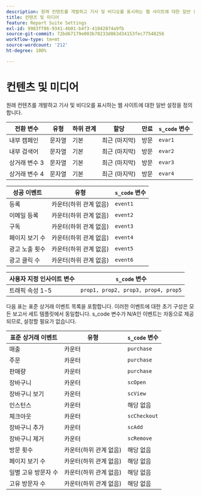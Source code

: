 ```yaml
---
description: 원래 컨텐트를 개발하고 기사 및 비디오를 표시하는 웹 사이트에 대한 일반 설정을 정의합니다.
title: 컨텐츠 및 미디어
feature: Report Suite Settings
exl-id: 9983ff86-9341-4b01-b4f3-41042874a9fb
source-git-commit: 72bd67179e003b70233d863d34153fec77548256
workflow-type: tm+mt
source-wordcount: '212'
ht-degree: 100%

---
```


# 컨텐츠 및 미디어

원래 컨텐츠를 개발하고 기사 및 비디오를 표시하는 웹 사이트에 대한 일반 설정을 정의합니다.

| 전환 변수 | 유형 | 하위 관계 | 할당 | 만료 | `s_code` 변수 |
|---|---|---|---|---|---|
| 내부 캠페인 | 문자열 | 기본 | 최근 (마지막) | 방문 | `evar1` |
| 내부 검색어 | 문자열 | 기본 | 최근 (마지막) | 방문 | `evar2` |
| 상거래 변수 3 | 문자열 | 기본 | 최근 (마지막) | 방문 | `evar3` |
| 상거래 변수 4 | 문자열 | 기본 | 최근 (마지막) | 방문 | `evar4` |

| 성공 이벤트 | 유형 | `s_code` 변수 |
|---|---|---|
| 등록 | 카운터(하위 관계 없음) | `event1` |
| 이메일 등록 | 카운터(하위 관계 없음) | `event2` |
| 구독 | 카운터(하위 관계 없음) | `event3` |
| 페이지 보기 수 | 카운터(하위 관계 없음) | `event4` |
| 광고 노출 횟수 | 카운터(하위 관계 없음) | `event5` |
| 광고 클릭 수 | 카운터(하위 관계 없음) | `event6` |

| 사용자 지정 인사이트 변수 | `s_code` 변수 |
|---|---|
| 트래픽 속성 1-5 | `prop1, prop2, prop3, prop4, prop5` |

다음 표는 표준 상거래 이벤트 목록을 포함합니다. 이러한 이벤트에 대한 초기 구성은 모든 보고서 세트 템플릿에서 동일합니다. s_code 변수가 N/A인 이벤트는 자동으로 제공되므로, 설정할 필요가 없습니다.

| 표준 상거래 이벤트 | 유형 | `s_code` 변수 |
|---|---|---|
| 매출  | 카운터 | `purchase` |
| 주문 | 카운터 | `purchase` |
| 판매량 | 카운터 | `purchase` |
| 장바구니 | 카운터 | `scOpen` |
| 장바구니 보기 | 카운터 | `scView` |
| 인스턴스 | 카운터 | 해당 없음 |
| 체크아웃 | 카운터 | `scCheckout` |
| 장바구니 추가 | 카운터 | `scAdd` |
| 장바구니 제거 | 카운터 | `scRemove` |
| 방문 횟수 | 카운터(하위 관계 없음) | 해당 없음 |
| 페이지 보기 수 | 카운터(하위 관계 없음) | 해당 없음 |
| 일별 고유 방문자 수 | 카운터(하위 관계 없음) | 해당 없음 |
| 고유 방문자 수 | 카운터(하위 관계 없음) | 해당 없음 |
